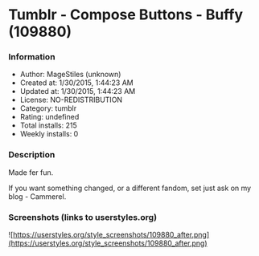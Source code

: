 # Tumblr - Compose Buttons - Buffy (109880)

### Information
- Author: MageStiles (unknown)
- Created at: 1/30/2015, 1:44:23 AM
- Updated at: 1/30/2015, 1:44:23 AM
- License: NO-REDISTRIBUTION
- Category: tumblr
- Rating: undefined
- Total installs: 215
- Weekly installs: 0


### Description
Made fer fun.

If you want something changed, or a different fandom, set just ask on my blog - Cammerel.


### Screenshots (links to userstyles.org)
![https://userstyles.org/style_screenshots/109880_after.png](https://userstyles.org/style_screenshots/109880_after.png)


